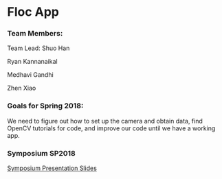 # Floc App

### Team Members:

Team Lead: Shuo Han

Ryan Kannanaikal

Medhavi Gandhi

Zhen Xiao

### Goals for Spring 2018:
We need to figure out how to set up the camera and obtain data, find OpenCV tutorials
for code, and improve our code until we have a working app.

### Symposium SP2018
[Symposium Presentation Slides](https://docs.google.com/presentation/d/179ZJ4xV3CmCaJTuzQGwk44EMOw9uHwCoV8oW-3GeamI/edit?usp=sharing)

